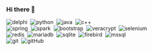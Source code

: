 ### Hi there 👋

![delphi](https://img.shields.io/badge/-Delphi-08AAD7?style=flat&logo=delphi)&nbsp;
![python](https://img.shields.io/badge/-Python-08AAD7?style=flat&logo=python)&nbsp;
![java](https://img.shields.io/badge/-Java-08AAD7?style=flat&logo=java)&nbsp;
![c++](https://img.shields.io/badge/-C++-08AAD7?style=flat&logo=c++)&nbsp;
<br/>
![spring](https://img.shields.io/badge/-Spring-08AAD7?style=flat&logo=spring)&nbsp;
![spark](https://img.shields.io/badge/-Spark-08AAD7?style=flat&logo=spark%20ar)&nbsp;
![bootstrap](https://img.shields.io/badge/-Bootstrap-08AAD7?style=flat&logo=bootstrap)&nbsp;
![veracrypt](https://img.shields.io/badge/-Veracrypt-08AAD7?style=flat&logo=veracrypt)&nbsp;
![selenium](https://img.shields.io/badge/-Selenium-08AAD7?style=flat&logo=selenium)&nbsp;
<br/>
![redis](https://img.shields.io/badge/-Redis-08AAD7?style=flat&logo=redis)&nbsp;
![mariadb](https://img.shields.io/badge/-Mariadb-08AAD7?style=flat&logo=mariadb)&nbsp;
![sqlite](https://img.shields.io/badge/-Sqlite-08AAD7?style=flat&logo=sqlite)&nbsp;
![firebird](https://img.shields.io/badge/-Firebird-08AAD7?style=flat&logo=thunderbird)&nbsp;
![mssql](https://img.shields.io/badge/-mssql-08AAD7?style=flat&logo=MSsql)&nbsp;
<br/>
![git](https://img.shields.io/badge/-Git-08AAD7?style=flat&logo=git)&nbsp;
![gitHub](https://img.shields.io/badge/-GitHub-08AAD7?style=flat&logo=github)&nbsp;
<br/>


<!--
**lxxxv/lxxxv** is a ✨ _special_ ✨ repository because its `README.md` (this file) appears on your GitHub profile.

Here are some ideas to get you started:

- 🔭 I’m currently working on ...
- 🌱 I’m currently learning ...
- 👯 I’m looking to collaborate on ...
- 🤔 I’m looking for help with ...
- 💬 Ask me about ...
- 📫 How to reach me: ...
- 😄 Pronouns: ...
- ⚡ Fun fact: ...
-->
